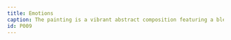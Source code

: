 ```yaml
---
title: Emotions
caption: The painting is a vibrant abstract composition featuring a blend of bright and bold colors, including yellows, pinks, blues, and greens. The colors appear to be layered and have a textured look, as if applied with a palette knife or a similar tool. There is a repeating pattern of what could be interpreted as floral or organic shapes subtly imprinted into the color fields. The artwork doesn't depict any recognizable forms, leaning towards an expressionist or abstract expressionist style, inviting the viewer to explore the emotional and visual experience rather than conveying a literal scene.
id: P009
---
```

